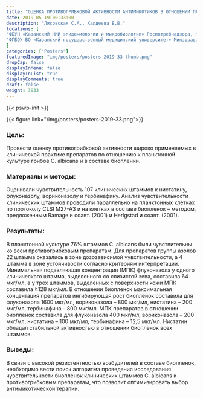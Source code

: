 ```yaml
---
title: "ОЦЕНКА ПРОТИВОГРИБКОВОЙ АКТИВНОСТИ АНТИМИКОТИКОВ В ОТНОШЕНИИ ПЛАНКТОННОЙ КУЛЬТУРЫ CANDIDA ALBICANS И В СОСТАВЕ БИОПЛЕНКИ"
date: 2019-05-19T00:33:00
description: "Лисовская С.А., Халдеева Е.В."
locations: [
"ФБУН «Казанский НИИ эпидемиологии и микробиологии» Роспотребнадзора, Казань, Россия",
"ФГБОУ ВО «Казанский государственный медицинский университет» Минздрава России, Казань, Россия"
]
categories: ["Posters"]
featuredImage: "img/posters/posters-2019-33-thumb.png"
dropCap: false
displayInMenu: false
displayInList: true
displayComments: true
draft: false
weight: 3033
---
```



{{< pswp-init >}}

{{< figure link="/img/posters/posters-2019-33.png">}}


### Цель:

Провести оценку противогрибковой активности широко применяемых в клинической практике препаратов по отношению к планктонной культуре грибов C. albicans и в составе биопленки.

### Материалы и методы: 

Оценивали чувствительность 107 клинических штаммов к нистатину, флуконазолу, вориконазолу и тербинафину. Анализ чувствительности клинических штаммов проводили параллельно на планктонных клетках по протоколу CLSI М27-А3 и на клетках в составе биопленок – методом, предложенным Ramage и соавт. (2001) и Herigstad и соавт. (2001).

### Результаты: 

В планктонной культуре 76% штаммов C. albicans были чувствительны ко всем противогрибковым препаратам. Для препаратов группы азолов 22 штамма оказались в зоне дозозависимой чувствительности, а 4 штамма в зоне устойчивости согласно критериям интерпретации. Минимальная подавляющая концентрация (МПК) флуконазола у одного клинического штамма, выделенного со слизистой зева, составила 64 мкг/мл, а у трех штаммов, выделенных с поверхности кожи МПК составила ≥128 мкг/мл. В отношении биопленок максимальная концентация препаратов ингибирующая рост биопленок составила для флуконазола 1600 мкг/мл, вориконазола – 800 мкг/мл, нистатина – 200 мкг/мл, тербинафина – 800 мкг/мл. МПК препаратов в отношении биопленок составила для флуконазола 400 мкг/мл, вориконазола – 200 мкг/мл, нистатина – 100 мкг/мл, тербинафина – 12,5 мкг/мл. Нистатин обладал стабильной активностью в отношении биопленок всех штаммов.

### Выводы: 

В связи с высокой резистентностью возбудителей в составе биопленок, необходимо вести поиск алгоритма проведения исследования чувствительности биопленок клинических штаммов C. albicans к противогрибковым препаратам, что позволит оптимизировать выбор антимикотической терапии.